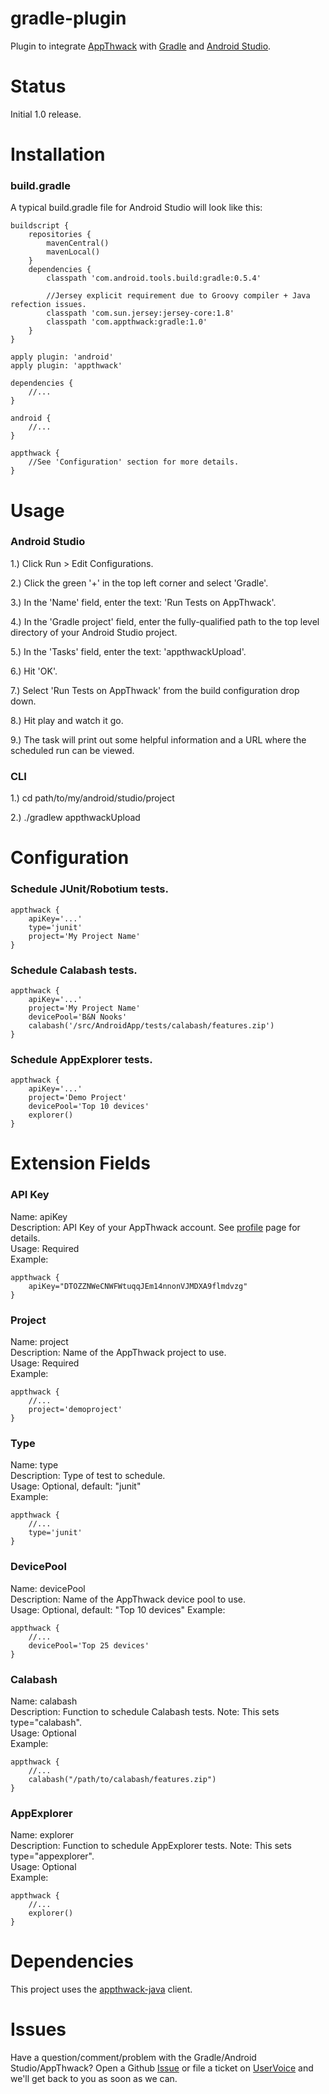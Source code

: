 # gradle-plugin

Plugin to integrate [AppThwack](https://appthwack.com) with [Gradle](http://www.gradle.org/) and [Android Studio](http://developer.android.com/sdk/installing/studio.html).

Status
======

Initial 1.0 release.

Installation
============

### build.gradle

A typical build.gradle file for Android Studio will look like this:

    buildscript {
        repositories {
            mavenCentral()
            mavenLocal()
        }
        dependencies {
            classpath 'com.android.tools.build:gradle:0.5.4'

            //Jersey explicit requirement due to Groovy compiler + Java refection issues.
            classpath 'com.sun.jersey:jersey-core:1.8'
            classpath 'com.appthwack:gradle:1.0'
        }
    }

    apply plugin: 'android'
    apply plugin: 'appthwack'

    dependencies {
        //...
    }

    android {
        //...
    }

    appthwack {
        //See 'Configuration' section for more details.
    }

Usage
=====

### Android Studio

1.)  Click Run > Edit Configurations.

2.)  Click the green '+' in the top left corner and select 'Gradle'.

3.)  In the 'Name' field, enter the text: 'Run Tests on AppThwack'.

4.)  In the 'Gradle project' field, enter the fully-qualified path to the top level directory of your Android Studio project.

5.)  In the 'Tasks' field, enter the text: 'appthwackUpload'.

6.)  Hit 'OK'.

7.)  Select 'Run Tests on AppThwack' from the build configuration drop down.

8.)  Hit play and watch it go.

9.)  The task will print out some helpful information and a URL where the scheduled run can be viewed.


### CLI

1.)  cd path/to/my/android/studio/project

2.)  ./gradlew appthwackUpload

Configuration
=============

### Schedule JUnit/Robotium tests.

    appthwack {
        apiKey='...'
        type='junit'
        project='My Project Name'
    }

### Schedule Calabash tests.

    appthwack {
        apiKey='...'
        project='My Project Name'
        devicePool='B&N Nooks'
        calabash('/src/AndroidApp/tests/calabash/features.zip')
    }

### Schedule AppExplorer tests.

    appthwack {
        apiKey='...'
        project='Demo Project'
        devicePool='Top 10 devices'
        explorer()
    }

Extension Fields
=================

### API Key

Name: apiKey  
Description: API Key of your AppThwack account. See [profile](https://appthwack.com/user/profile) page for details.  
Usage: Required  
Example:

    appthwack {
        apiKey="DTOZZNWeCNWFWtuqqJEm14nnonVJMDXA9flmdvzg"
    }

### Project

Name: project  
Description: Name of the AppThwack project to use.  
Usage: Required  
Example:

    appthwack {
        //...
        project='demoproject'
    }

### Type

Name: type  
Description: Type of test to schedule.  
Usage: Optional, default: "junit"  
Example:

    appthwack {
        //...
        type='junit'
    }

### DevicePool

Name: devicePool  
Description: Name of the AppThwack device pool to use.  
Usage: Optional, default: "Top 10 devices"
Example:

    appthwack {
        //...
        devicePool='Top 25 devices'
    }

### Calabash

Name: calabash  
Description: Function to schedule Calabash tests. Note: This sets type="calabash".  
Usage: Optional  
Example:

    appthwack {
        //...
        calabash("/path/to/calabash/features.zip")
    }

### AppExplorer

Name: explorer  
Description: Function to schedule AppExplorer tests. Note: This sets type="appexplorer".  
Usage: Optional  
Example:

    appthwack {
        //...
        explorer()
    }

Dependencies
============

This project uses the [appthwack-java](https://github.com/appthwack/appthwack-java) client.

Issues
======

Have a question/comment/problem with the Gradle/Android Studio/AppThwack?
Open a Github [Issue](https://github.com/appthwack/gradle-plugin/issues) or file a ticket on [UserVoice](http://appthwack.uservoice.com/) and we'll get back to you as soon as we can.
